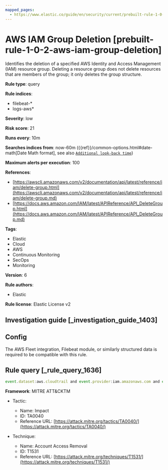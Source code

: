```yaml
---
mapped_pages:
  - https://www.elastic.co/guide/en/security/current/prebuilt-rule-1-0-2-aws-iam-group-deletion.html
---
```


# AWS IAM Group Deletion [prebuilt-rule-1-0-2-aws-iam-group-deletion]

Identifies the deletion of a specified AWS Identity and Access Management (IAM) resource group. Deleting a resource group does not delete resources that are members of the group; it only deletes the group structure.

**Rule type**: query

**Rule indices**:

* filebeat-*
* logs-aws*

**Severity**: low

**Risk score**: 21

**Runs every**: 10m

**Searches indices from**: now-60m ({{ref}}/common-options.html#date-math[Date Math format], see also [`Additional look-back time`](docs-content://solutions/security/detect-and-alert/create-detection-rule.md#rule-schedule))

**Maximum alerts per execution**: 100

**References**:

* [https://awscli.amazonaws.com/v2/documentation/api/latest/reference/iam/delete-group.html](https://awscli.amazonaws.com/v2/documentation/api/latest/reference/iam/delete-group.md)
* [https://docs.aws.amazon.com/IAM/latest/APIReference/API_DeleteGroup.html](https://docs.aws.amazon.com/IAM/latest/APIReference/API_DeleteGroup.md)

**Tags**:

* Elastic
* Cloud
* AWS
* Continuous Monitoring
* SecOps
* Monitoring

**Version**: 6

**Rule authors**:

* Elastic

**Rule license**: Elastic License v2

## Investigation guide [_investigation_guide_1403]

## Config

The AWS Fleet integration, Filebeat module, or similarly structured data is required to be compatible with this rule.

## Rule query [_rule_query_1636]

```js
event.dataset:aws.cloudtrail and event.provider:iam.amazonaws.com and event.action:DeleteGroup and event.outcome:success
```

**Framework**: MITRE ATT&CKTM

* Tactic:

    * Name: Impact
    * ID: TA0040
    * Reference URL: [https://attack.mitre.org/tactics/TA0040/](https://attack.mitre.org/tactics/TA0040/)

* Technique:

    * Name: Account Access Removal
    * ID: T1531
    * Reference URL: [https://attack.mitre.org/techniques/T1531/](https://attack.mitre.org/techniques/T1531/)



